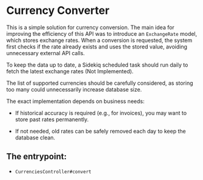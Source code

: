 # Currency Converter

This is a simple solution for currency conversion.
The main idea for improving the efficiency of this API was to introduce an `ExchangeRate` model, which stores exchange rates. When a conversion is requested, the system first checks if the rate already exists and uses the stored value, avoiding unnecessary external API calls.

To keep the data up to date, a Sidekiq scheduled task should run daily to fetch the latest exchange rates (Not Implemented).

The list of supported currencies should be carefully considered, as storing too many could unnecessarily increase database size.

The exact implementation depends on business needs:

- If historical accuracy is required (e.g., for invoices), you may want to store past rates permanently.

- If not needed, old rates can be safely removed each day to keep the database clean.


## The entrypoint:

- `CurrenciesController#convert`
